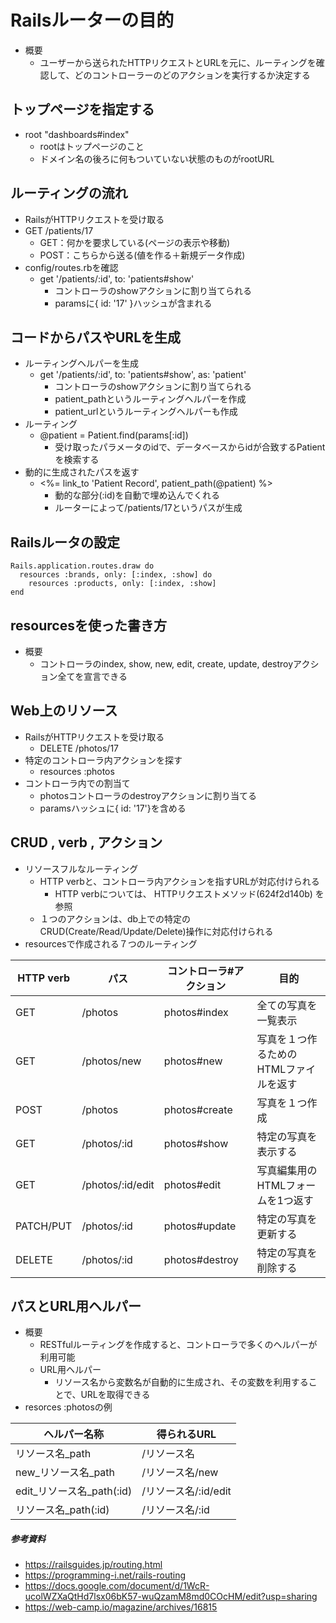 # Railsルーターの目的
- 概要
  - ユーザーから送られたHTTPリクエストとURLを元に、ルーティングを確認して、どのコントローラーのどのアクションを実行するか決定する
## トップページを指定する
- root "dashboards#index"
  - rootはトップページのこと
  - ドメイン名の後ろに何もついていない状態のものがrootURL
## ルーティングの流れ
-  RailsがHTTPリクエストを受け取る
  - GET /patients/17
    - GET：何かを要求している(ページの表示や移動)
    - POST：こちらから送る(値を作る＋新規データ作成)
- config/routes.rbを確認
  - get '/patients/:id', to: 'patients#show'
    - コントローラのshowアクションに割り当てられる
    - paramsに{ id: '17' }ハッシュが含まれる
## コードからパスやURLを生成
- ルーティングヘルパーを生成
  - get '/patients/:id', to: 'patients#show', as: 'patient'
    - コントローラのshowアクションに割り当てられる
    - patient_pathというルーティングヘルパーを作成
    - patient_urlというルーティングヘルパーも作成
- ルーティング
  - @patient = Patient.find(params[:id])
    - 受け取ったパラメータのidで、データベースからidが合致するPatientを検索する
- 動的に生成されたパスを返す
  - <%= link_to 'Patient Record', patient_path(@patient) %>
    - 動的な部分(:id)を自動で埋め込んでくれる
    - ルーターによって/patients/17というパスが生成
## Railsルータの設定
  ```
  Rails.application.routes.draw do
    resources :brands, only: [:index, :show] do
      resources :products, only: [:index, :show]
  end
  ```
## resourcesを使った書き方
- 概要
  - コントローラのindex, show, new, edit, create, update, destroyアクション全てを宣言できる
## Web上のリソース
- RailsがHTTPリクエストを受け取る
  - DELETE /photos/17
- 特定のコントローラ内アクションを探す
  - resources :photos
- コントローラ内での割当て
  - photosコントローラのdestroyアクションに割り当てる
  - paramsハッシュに{ id: '17'}を含める
## CRUD , verb , アクション
- リソースフルなルーティング
  - HTTP verbと、コントローラ内アクションを指すURLが対応付けられる
    - HTTP verbについては、 HTTPリクエストメソッド(624f2d140b) を参照
  - １つのアクションは、db上での特定のCRUD(Create/Read/Update/Delete)操作に対応付けられる
- resourcesで作成される７つのルーティング

| HTTP verb | パス | コントローラ#アクション | 目的 |
|---|---|---|---|
| GET | /photos | photos#index | 全ての写真を一覧表示 |
| GET | /photos/new | photos#new | 写真を１つ作るためのHTMLファイルを返す |
| POST | /photos | photos#create | 写真を１つ作成 |
| GET | /photos/:id | photos#show | 特定の写真を表示する |
| GET | /photos/:id/edit | photos#edit | 写真編集用のHTMLフォームを1つ返す |
| PATCH/PUT | /photos/:id | photos#update | 特定の写真を更新する |
| DELETE | /photos/:id | photos#destroy| 特定の写真を削除する |
## パスとURL用ヘルパー
- 概要
  - RESTfulルーティングを作成すると、コントローラで多くのヘルパーが利用可能
  - URL用ヘルパー
    - リソース名から変数名が自動的に生成され、その変数を利用することで、URLを取得できる
- resorces :photosの例

| ヘルパー名称 | 得られるURL |
|---|---|
| リソース名_path | /リソース名 |
| new_リソース名_path | /リソース名/new |
| edit_リソース名_path(:id) | /リソース名/:id/edit |
| リソース名_path(:id) | /リソース名/:id |
##### 参考資料
  - https://railsguides.jp/routing.html
  - https://programming-i.net/rails-routing
  - https://docs.google.com/document/d/1WcR-ucolWZXaQtHd7lsx06bK57-wuQzamM8md0COcHM/edit?usp=sharing
  - https://web-camp.io/magazine/archives/16815
